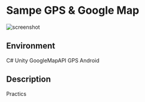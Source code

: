 # Sampe GPS & Google Map

![screenshot](https://github.com/huejp21/SampleGPSWithGoogleMap/assets/41492287/2f285d3a-9921-4848-8018-cb6c012aeed5)

## Environment
C#
Unity
GoogleMapAPI
GPS
Android

## Description
Practics
